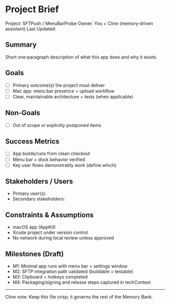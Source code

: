 # Project Brief

Project: SFTPush / MenuBarProbe
Owner: You + Cline (memory‑driven assistant)
Last Updated: <fill when editing>

## Summary
Short one‑paragraph description of what this app does and why it exists.

## Goals
- [ ] Primary outcome(s) the project must deliver
- [ ] Mac app: menu bar presence + upload workflow
- [ ] Clear, maintainable architecture + tests (when applicable)

## Non‑Goals
- [ ] Out of scope or explicitly postponed items

## Success Metrics
- [ ] App builds/runs from clean checkout
- [ ] Menu bar + dock behavior verified
- [ ] Key user flows demonstrably work (define which)

## Stakeholders / Users
- Primary user(s): <who>
- Secondary stakeholders: <who>

## Constraints & Assumptions
- macOS app (AppKit)
- Xcode project under version control
- No network during local review unless approved

## Milestones (Draft)
- M1: Minimal app runs with menu bar + settings window
- M2: SFTP integration path validated (buildable + testable)
- M3: Clipboard + hotkeys completed
- M4: Packaging/signing and release steps captured in techContext

---
Cline note: Keep this file crisp; it governs the rest of the Memory Bank.


